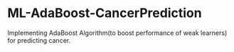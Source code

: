 # ML-AdaBoost-CancerPrediction
Implementing AdaBoost Algorithm(to boost performance of weak learners) for predicting cancer. 

